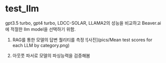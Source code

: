 # test_llm

gpt3.5 turbo, gpt4 turbo, LDCC-SOLAR, LLAMA2의 성능을 비교하고 Beaver.ai에 적절한 llm model을 선택하기 위함.
1. RAG를 통한 모델의 답변 퀄리티를 측정
![사진](pics/Mean test scores for each LLM by category.png)

2. 아웃풋 파서로 모델의 파싱능력을 검증해봄



